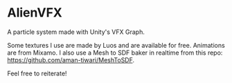 # AlienVFX

A particle system made with Unity's VFX Graph.

Some textures I use are made by Luos and are available for free.
Animations are from Mixamo.
I also use a Mesh to SDF baker in realtime from this repo: https://github.com/aman-tiwari/MeshToSDF.

Feel free to reiterate!
